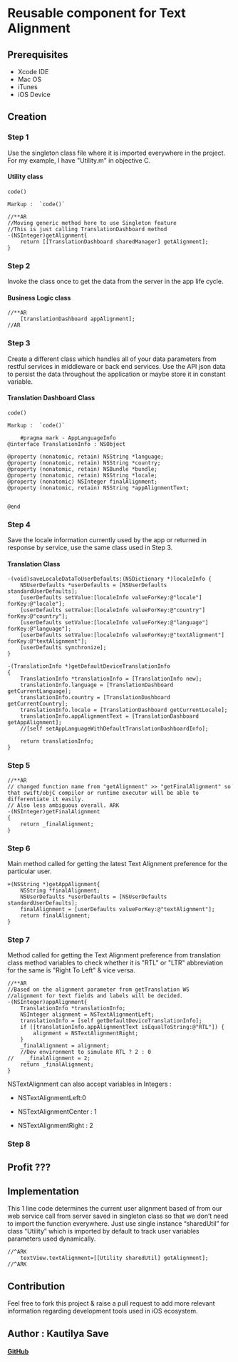 # Reusable component for Text Alignment

## Prerequisites

* Xcode IDE
* Mac OS
* iTunes
* iOS Device

## Creation

### Step 1

Use the singleton class file where it is imported everywhere in the project. For my example, I have "Utility.m" in objective C.

#### Utility class

`code()`

    Markup :  `code()`

```objective-c.
//**AR
//Moving generic method here to use Singleton feature
//This is just calling TranslationDashboard method
-(NSInteger)getAlignment{
    return [[TranslationDashboard sharedManager] getAlignment];
}
```

### Step 2

Invoke the class once to get the data from the server in the app life cycle.

#### Business Logic class

```objective-c.
//**AR
    [translationDashboard appAlignment];
//AR
```

### Step 3

Create a different class which handles all of your data parameters from restful services in middleware or back end services.
Use the API json data to persist the data throughout the application or maybe store it in constant variable.

#### Translation Dashboard Class

`code()`

    Markup :  `code()`

```objective-c.
    #pragma mark - AppLanguageInfo
@interface TranslationInfo : NSObject

@property (nonatomic, retain) NSString *language;
@property (nonatomic, retain) NSString *country;
@property (nonatomic, retain) NSBundle *bundle;
@property (nonatomic, retain) NSString *locale;
@property (nonatomic) NSInteger finalAlignment;
@property (nonatomic, retain) NSString *appAlignmentText;


@end
```

### Step 4

Save the locale information currently used by the app or returned in response by service, use the same class used in Step 3.

#### Translation  Class

```objective-c.
-(void)saveLocaleDataToUserDefaults:(NSDictionary *)localeInfo {
    NSUserDefaults *userDefaults = [NSUserDefaults standardUserDefaults];
    [userDefaults setValue:[localeInfo valueForKey:@"locale"] forKey:@"locale"];
    [userDefaults setValue:[localeInfo valueForKey:@"country"] forKey:@"country"];
    [userDefaults setValue:[localeInfo valueForKey:@"language"] forKey:@"language"];
    [userDefaults setValue:[localeInfo valueForKey:@"textAlignment"] forKey:@"textAlignment"];
    [userDefaults synchronize];
}
```

```objective-c.
-(TranslationInfo *)getDefaultDeviceTranslationInfo
{
    TranslationInfo *translationInfo = [TranslationInfo new];
    translationInfo.language = [TranslationDashboard getCurrentLanguage];
    translationInfo.country = [TranslationDashboard getCurrentCountry];
    translationInfo.locale = [TranslationDashboard getCurrentLocale];
    translationInfo.appAlignmentText = [TranslationDashboard getAppAlignment];
    //[self setAppLanguageWithDefaultTranslationDashboardInfo];

    return translationInfo;
}
```

### Step 5

```objective-c.
//**AR
// changed function name from "getAlignment" >> "getFinalAlignment" so that swift/objC compiler or runtime executor will be able to differentiate it easily.
// Also less ambiguous overall. ARK
-(NSInteger)getFinalAlignment
{
    return _finalAlignment;
}
```

### Step 6

Main method called for getting the latest Text Alignment preference for the particular user.

```objective-c.
+(NSString *)getAppAlignment{
    NSString *finalAlignment;
    NSUserDefaults *userDefaults = [NSUserDefaults standardUserDefaults];
    finalAlignment = [userDefaults valueForKey:@"textAlignment"];
    return finalAlignment;
}
```

### Step 7

Method called for getting the Text Alignment preference from translation class method variables to check whether it is "RTL" or "LTR" abbreviation for the same is "Right To Left" & vice versa.

```objective-c.
//**AR
//Based on the alignment parameter from getTranslation WS
//alignment for text fields and labels will be decided.
-(NSInteger)appAlignment{
    TranslationInfo *translationInfo;
    NSInteger alignment = NSTextAlignmentLeft;
    translationInfo = [self getDefaultDeviceTranslationInfo];
    if ([translationInfo.appAlignmentText isEqualToString:@"RTL"]) {
        alignment = NSTextAlignmentRight;
    }
    _finalAlignment = alignment;
    //Dev environment to simulate RTL ? 2 : 0
//    _finalAlignment = 2;
    return _finalAlignment;
}
```

NSTextAlignment can also accept variables in Integers :

* NSTextAlignmentLeft:0

* NSTextAlignmentCenter : 1

* NSTextAlignmentRight : 2

### Step 8

## Profit ???

## Implementation

This 1 line code determines the current user alignment based of from our web service call from server saved in singleton class so that we don’t need to import the function everywhere. Just use single instance “sharedUtil” for class “Utility” which is imported by default to track user variables parameters used dynamically.

```objective-c.
//^ARK
    textView.textAlignment=[[Utility sharedUtil] getAlignment];
//^ARK
```

## Contribution

Feel free to fork this project & raise a pull request to add more relevant information regarding development tools used in iOS ecosystem.

## Author : Kautilya Save

#### [GitHub](https://github.com/SensehacK) 